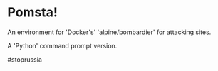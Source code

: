# Pomsta!

An environment for 'Docker's' 'alpine/bombardier' for attacking sites.

A 'Python' command prompt version.

#stoprussia
